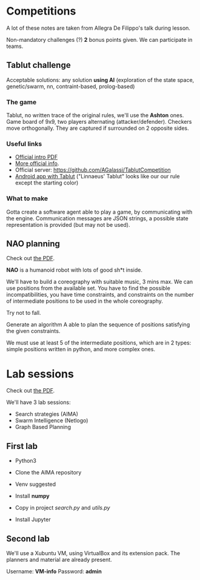 # Competitions 
A lot of these notes are taken from Allegra De Filippo's talk during lesson.

Non-mandatory challenges (?) **2** bonus points given. We can participate in teams.

## Tablut challenge

Acceptable solutions: any solution **using AI** (exploration of the state space, genetic/swarm, nn, contraint-based, prolog-based)

### The game

Tablut, no written trace of the original rules, we'll use the **Ashton** ones. Game board of 9x9, two players alternating (attacker/defender). Checkers move orthogonally. They are captured if surrounded on 2 opposite sides. 

### Useful links

- [Official intro PDF](https://virtuale.unibo.it/pluginfile.php/612250/mod_resource/content/1/ChallengeAITablut2020-2021.pdf)
- [More official info](http://ai.unibo.it/games/tablut).
- Official server: https://github.com/AGalassi/TablutCompetition
- [Android app with Tablut](https://play.google.com/store/apps/details?id=com.fellhuhn.hnefatafl) ("Linnaeus' Tablut" looks like our our rule except the starting color)

### What to make

Gotta create a software agent able to play a game, by communicating with the engine. Communication messages are JSON strings, a possible state representation is provided (but may not be used). 

## NAO planning

Check out [the PDF](https://virtuale.unibo.it/pluginfile.php/612248/mod_resource/content/1/NAOPlanningChallenge2020-2021.pdf).

**NAO** is a humanoid robot with lots of good sh*t inside. 

We'll have to build a coreography with suitable music, 3 mins max. We can use positions from the available set. You have to find the possible incompatibilities, you have time constraints, and constraints on the number of intermediate positions to be used in the whole coreography. 

Try not to fall. 

Generate an algorithm A able to plan the sequence of positions satisfying the given constraints. 

We must use at least 5 of the intermediate positions, which are in 2 types: simple positions written in python, and more complex ones.

# Lab sessions

Check out [the PDF](https://virtuale.unibo.it/pluginfile.php/612251/mod_resource/content/1/Lab-VirtualMachineInstallation%2BRequirements.pdf).

We'll have 3 lab sessions:

- Search strategies (AIMA)
- Swarm Intelligence (Netlogo)
- Graph Based Planning

## First lab

- Python3

- Clone the AIMA repository

- Venv suggested
- Install **numpy**
- Copy in project *search.py* and *utils.py*
- Install Jupyter

## Second lab

We'll use a Xubuntu VM, using VirtualBox and its extension pack. The planners and material are already present.

Username: **VM-info**	Password: **admin**



